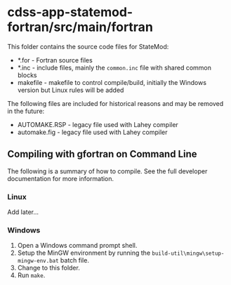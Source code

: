 # cdss-app-statemod-fortran/src/main/fortran #

This folder contains the source code files for StateMod:

* *.for - Fortran source files
* *.inc - include files, mainly the `common.inc` file with shared common blocks
* makefile - makefile to control compile/build, initially the Windows version but Linux rules will be added

The following files are included for historical reasons and may be removed in the future:

* AUTOMAKE.RSP - legacy file used with Lahey compiler
* automake.fig - legacy file used with Lahey compiler

## Compiling with gfortran on Command Line ##

The following is a summary of how to compile.
See the full developer documentation for more information.

### Linux ###

Add later...

### Windows ###

1. Open a Windows command prompt shell.
2. Setup the MinGW environment by running the `build-util\mingw\setup-mingw-env.bat` batch file.
3. Change to this folder.
4. Run `make`.
